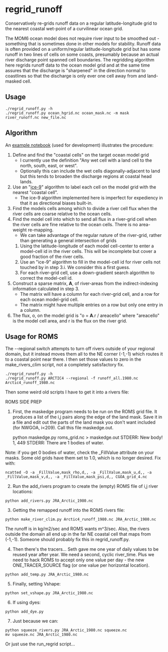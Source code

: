 # regrid_runoff

Conservatively re-grids runoff data on a regular latitude-longitude grid to the nearest coastal wet-point
of a curvilinear ocean grid.

The MOM6 ocean model does not require river input to be smoothed out - something that is sometimes done
in other models for stability.
Runoff data is often provided on a uniform/regular latitude-longitude grid but has some runoff in two lines of
cells on some coasts, presumably because an actual river discharge point spanned cell boundaries.
The regridding algorithm here regrids runoff data to the ocean model grid and at the same time assures
that the discharge is "sharpened" in the direction normal to coastlines so that the discharge is only
ever one cell away from and land-masked cell.

## Usage

```
./regrid_runoff.py -h
./regrid_runoff.py ocean_hgrid.nc ocean_mask.nc -m mask river_runoff.nc new_file.nc
```

## Algorithm

An [example notebook](https://github.com/adcroft/regrid_runoff/blob/master/Regrid%20runoff%20data.ipynb)
(used for development) illustrates the procedure:
1. Define and find the "coastal cells" on the target ocean model grid
   - I currently use the definition "Any wet cell with a land cell to the north, south, east, or west".
   - Optionally this can include the wet cells diagonally-adjacent to land but this tends to broaden
   the discharge regions at coastal head lands.
2. Use an "[ice-9](https://en.wikipedia.org/wiki/Ice-nine)" algorithm to label each cell on the model
grid with the nearest "coastal cell".
   - The ice-9 algorithm implemented here is imperfect for expediency in that it as directional biases
   built-in.
3. Find the models cells among which to divide a river cell flux when the river cells are coarse
   relative to the ocean cells.
4. Find the model cell into which to send all flux in a river-grid cell when the river cells are fine
   relative to the ocean cells.
   There is no area-weight re-mapping.
   - We can take advantage of the regular nature of the river-grid, rather than generating a general
   intersection of grids
   1. Using the latitude-longitude of each model cell-center to enter a model-cell id in the river cells.
   This will be incomplete but cover a good fraction of the river cells.
   2. Use an "ice-9" algorithm to fill in the model-cell id for river cells not touched by in step 3.i.
   We consider this a first guess.
   3. For each river-grid cell, use a down-gradient search algorithm to correct the model-cell id.
5. Construct a sparse matrix, **A**, of river-areas from the indirect-indexing information calculated
   in step 3.
   - The matrix will have a column for each river-grid cell, and a row for each ocean model-grid cell.
   - The matrix might have multiple entries on a row but only one entry in a column.
6. The flux, o, on the model grid is "o = **A**.r / areacello" where "areacello" is the model cell area,
   and r is the flux on the river grid.

## Usage for ROMS

The --regional switch attempts to turn off rivers outside of your regional domain, but it instead
moves them all to the NE corner (-1,-1) which routes it to a coastal point near there. I then
set those values to zero in the make\_rivers\_clim script, not a completely satisfactory fix.
```
./regrid_runoff.py -h
./regrid_runoff.py ARCTIC4 --regional -f runoff_all.1980.nc Arctic4_runoff_1980.nc

```

Then some weird old scripts I have to get it into a rivers file:

ROMS SIDE PREP

1. First, the maskedge program needs to be run on the ROMS grid file.
It produces a list of the i,j pairs along the edge of the land mask.
Save it in a file and edit out the parts of the land mask you don't
want included (for NWGOA, i<209). Call this file maskedge.out.

    python maskedge.py roms_grid.nc > maskedge.out
    STDERR:  New body! 1, 449
    STDERR:  There are 1 bodies of water.

Note: if you get 0 bodies of water, check the \_FillValue attribute
on your masks. Some old grids have them set to 1.0, which is no
longer desired. Fix with:

```
ncatted -O -a _FillValue,mask_rho,d,, -a _FillValue,mask_u,d,, -a _FillValue,mask_v,d,, -a _FillValue,mask_psi,d,, CGOA_grid_4.nc
```

2. Run the add\_rivers program to create the (empty) ROMS file of i,j
river locations:

```
python add_rivers.py JRA_Arctic_1980.nc
```

3. Getting the remapped runoff into the ROMS rivers file:

```
python make_river_clim.py Arctic4_runoff_1980.nc JRA_Arctic_1980.nc
```

The runoff is in kg/m2/sec and ROMS wants m^3/sec. Also, the rivers outside
the domain all end up in the far NE coastal cell that maps from (-1,-1).
Someone should probably fix this in regrid_runoff.py.

4. Then there's the tracers... Seth gave me one year of daily values to
be reused year after year. We need a second, cyclic river\_time.
Plus we need to hack ROMS to accept only one value per day - the new
ONE\_TRACER\_SOURCE flag (or one value per horizontal location).

```
python add_temp.py JRA_Arctic_1980.nc
```

5. Finally, setting Vshape:

```
python set_vshape.py JRA_Arctic_1980.nc
```

6. If using dyes:

```
python add_dye.py
```

7. Just because we can:

```
python squeeze_rivers.py JRA_Arctic_1980.nc squeeze.nc
mv squeeze.nc JRA_Arctic_1980.nc
```

Or just use the run\_regrid script...
